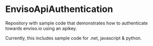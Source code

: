 # EnvisoApiAuthentication
Repository with sample code that demonstrates how to authenticate towards enviso.io using an apikey.

Currently, this includes sample code for .net, javascript & python.